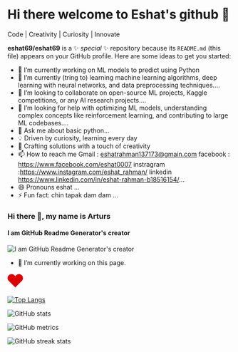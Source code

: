 # Hi there welcome to Eshat's github 👋
Code | Creativity | Curiosity | Innovate 

**eshat69/eshat69** is a ✨ _special_ ✨ repository because its `README.md` (this file) appears on your GitHub profile.
Here are some ideas to get you started:

- 🔭 I’m currently working on ML models to predict using Python
- 🌱 I’m currently (tring to) learning machine learning algorithms, deep learning with neural networks, and data preprocessing techniques....
- 👯 I’m looking to collaborate on open-source ML projects, Kaggle competitions, or any AI research projects....
- 🤔 I’m looking for help with optimizing ML models, understanding complex concepts like reinforcement learning, and contributing to large ML codebases....
- 💬 Ask me about basic python...
- 💡 Driven by curiosity, learning every day
- 🎨 Crafting solutions with a touch of creativity
- 📫 How to reach me Gmail : eshatrahman137173@gmain.com  facebook : https://www.facebook.com/eshat0007 instragram :https://www.instagram.com/eshat_rahman/ linkedin https://www.linkedin.com/in/eshat-rahman-b18516154/...
- 😄 Pronouns eshat ...
- ⚡ Fun fact: chin tapak dam dam  ...
### Hi there 👋, my name is Arturs
#### I am GitHub Readme Generator's creator
![I am GitHub Readme Generator's creator](https://arturssmirnovs.github.io/github-profile-readme-generator/images/banner.png)


- 🔭 I’m currently working on this page. 



<a href='https://docs.github.com/en/github/supporting-the-open-source-community-with-github-sponsors'><img src='https://raw.githubusercontent.com/acervenky/animated-github-badges/master/assets/sponsorbadge.gif' width='35' height='35'></a> 

[![Top Langs](https://github-readme-stats.vercel.app/api/top-langs/?username=eshat69)](https://github.com/anuraghazra/github-readme-stats)

![GitHub stats](https://github-readme-stats.vercel.app/api?username=eshat69&show_icons=true)  

![GitHub metrics](https://metrics.lecoq.io/eshat69)  

![GitHub streak stats](https://streak-stats.demolab.com/?user=eshat69)  

